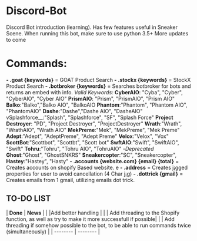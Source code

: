 # Discord-Bot
Discord Bot introduction (learning). Has few features useful in Sneaker Scene. When running this bot, make sure to use python 3.5+ 
More updates to come

# Commands:

**- .goat {keywords}** = GOAT Product Search
**- .stockx {keywords}** = StockX Product Search
**- .botbroker {keywords}** = Searches botbroker for bots and returns an embed with info.
  *Valid Keywords:*
  __CyberAIO__: "Cyba", "Cyber", "CyberAIO", "Cyber AIO"
  __PrismAIO__: "Prism", "PrismAIO", "Prism AIO"
  __Balko__:"Balko","Balko AIO", "BalkoAIO
  __Phantom__:"Phantom", "Phantom AIO", "PhantomAIO"
  __Dashe__:"Dashe","Dashe AIO", "DasheAIO"
  vSplashforce__:"Splash", "Splashforce", "SF", "Splash Force"
  __Project Destroyer__: "PD", "Project Destroyer", "ProjectDestroyer"
  __Wrath__:"Wrath", "WrathAIO", "Wrath AIO"
  __MekPreme__:"Mek", "MekPreme", "Mek Preme"
  __Adept__:"Adept", "AdeptPreme", "Adept Preme"
  __Velox__:"Velox", "Vox"
  __ScottBot__:"Scottbot", "Scottbt", "Scott bot"
  __SwftAIO__:"Swift", "SwiftAIO", "Swift"
  __Tohru__:"Tohru", "Tohru AIO", "TohruAIO"
  -*Deprecated*
  __Ghost__:"Ghost", "GhostSNKRS"
  __Sneakercopter__:"SC", "Sneakercopter",
  __Hastey__:"Hastey", "Hasty"
**- .accounts {website.com} {email} {total}** = Creates accounts on shopify Based website.
e
**- .address** = Creates j¡gged properties for user to avoid cancellation (4 Char j¡g)
**- .dottrick {gmail}** = Creates emails from 1 gmail, utilizing emails dot trick.


## TO-DO LIST
| **Done** | **News** |
|  |Add better handling |
|  | Add threading to the Shopify function, as well as try to make it more successfull if possible|
|  | Add threading if somehow possible to the bot, to be able to run commands twice (simultaneously) |
| -------- | -------- |

